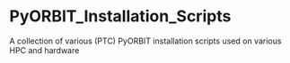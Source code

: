 # PyORBIT_Installation_Scripts
A collection of various (PTC) PyORBIT installation scripts used on various HPC and hardware
